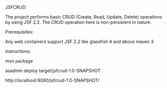 JSFCRUD:

The project performs basic CRUD (Create, Read, Update, Delete) operations by using JSF 2.2. The CRUD operation here is non-persistent in nature.

Prerequisites:

Any web containers support JSF 2.2 like glassfish 4 and above
maven 3

Instructions:

mvn package

asadmin deploy target/jsfcrud-1.0-SNAPSHOT

http://localhost:8080/jsfcrud-1.0-SNAPSHOT/


